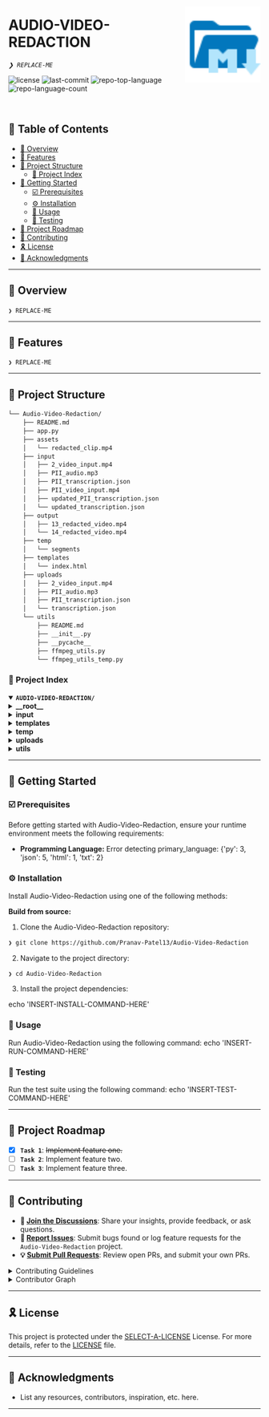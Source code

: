 <div align="left" style="position: relative;">
<img src="https://raw.githubusercontent.com/PKief/vscode-material-icon-theme/ec559a9f6bfd399b82bb44393651661b08aaf7ba/icons/folder-markdown-open.svg" align="right" width="30%" style="margin: -20px 0 0 20px;">
<h1>AUDIO-VIDEO-REDACTION</h1>
<p align="left">
	<em><code>❯ REPLACE-ME</code></em>
</p>
<p align="left">
	<img src="https://img.shields.io/github/license/Pranav-Patel13/Audio-Video-Redaction?style=default&logo=opensourceinitiative&logoColor=white&color=0080ff" alt="license">
	<img src="https://img.shields.io/github/last-commit/Pranav-Patel13/Audio-Video-Redaction?style=default&logo=git&logoColor=white&color=0080ff" alt="last-commit">
	<img src="https://img.shields.io/github/languages/top/Pranav-Patel13/Audio-Video-Redaction?style=default&color=0080ff" alt="repo-top-language">
	<img src="https://img.shields.io/github/languages/count/Pranav-Patel13/Audio-Video-Redaction?style=default&color=0080ff" alt="repo-language-count">
</p>
<p align="left"><!-- default option, no dependency badges. -->
</p>
<p align="left">
	<!-- default option, no dependency badges. -->
</p>
</div>
<br clear="right">

## 🔗 Table of Contents

- [📍 Overview](#-overview)
- [👾 Features](#-features)
- [📁 Project Structure](#-project-structure)
  - [📂 Project Index](#-project-index)
- [🚀 Getting Started](#-getting-started)
  - [☑️ Prerequisites](#-prerequisites)
  - [⚙️ Installation](#-installation)
  - [🤖 Usage](#🤖-usage)
  - [🧪 Testing](#🧪-testing)
- [📌 Project Roadmap](#-project-roadmap)
- [🔰 Contributing](#-contributing)
- [🎗 License](#-license)
- [🙌 Acknowledgments](#-acknowledgments)

---

## 📍 Overview

<code>❯ REPLACE-ME</code>

---

## 👾 Features

<code>❯ REPLACE-ME</code>

---

## 📁 Project Structure

```sh
└── Audio-Video-Redaction/
    ├── README.md
    ├── app.py
    ├── assets
    │   └── redacted_clip.mp4
    ├── input
    │   ├── 2_video_input.mp4
    │   ├── PII_audio.mp3
    │   ├── PII_transcription.json
    │   ├── PII_video_input.mp4
    │   ├── updated_PII_transcription.json
    │   └── updated_transcription.json
    ├── output
    │   ├── 13_redacted_video.mp4
    │   └── 14_redacted_video.mp4
    ├── temp
    │   └── segments
    ├── templates
    │   └── index.html
    ├── uploads
    │   ├── 2_video_input.mp4
    │   ├── PII_audio.mp3
    │   ├── PII_transcription.json
    │   └── transcription.json
    └── utils
        ├── README.md
        ├── __init__.py
        ├── __pycache__
        ├── ffmpeg_utils.py
        └── ffmpeg_utils_temp.py
```


### 📂 Project Index
<details open>
	<summary><b><code>AUDIO-VIDEO-REDACTION/</code></b></summary>
	<details> <!-- __root__ Submodule -->
		<summary><b>__root__</b></summary>
		<blockquote>
			<table>
			<tr>
				<td><b><a href='https://github.com/Pranav-Patel13/Audio-Video-Redaction/blob/master/app.py'>app.py</a></b></td>
				<td><code>❯ REPLACE-ME</code></td>
			</tr>
			</table>
		</blockquote>
	</details>
	<details> <!-- input Submodule -->
		<summary><b>input</b></summary>
		<blockquote>
			<table>
			<tr>
				<td><b><a href='https://github.com/Pranav-Patel13/Audio-Video-Redaction/blob/master/input/updated_PII_transcription.json'>updated_PII_transcription.json</a></b></td>
				<td><code>❯ REPLACE-ME</code></td>
			</tr>
			<tr>
				<td><b><a href='https://github.com/Pranav-Patel13/Audio-Video-Redaction/blob/master/input/updated_transcription.json'>updated_transcription.json</a></b></td>
				<td><code>❯ REPLACE-ME</code></td>
			</tr>
			<tr>
				<td><b><a href='https://github.com/Pranav-Patel13/Audio-Video-Redaction/blob/master/input/PII_transcription.json'>PII_transcription.json</a></b></td>
				<td><code>❯ REPLACE-ME</code></td>
			</tr>
			</table>
		</blockquote>
	</details>
	<details> <!-- templates Submodule -->
		<summary><b>templates</b></summary>
		<blockquote>
			<table>
			<tr>
				<td><b><a href='https://github.com/Pranav-Patel13/Audio-Video-Redaction/blob/master/templates/index.html'>index.html</a></b></td>
				<td><code>❯ REPLACE-ME</code></td>
			</tr>
			</table>
		</blockquote>
	</details>
	<details> <!-- temp Submodule -->
		<summary><b>temp</b></summary>
		<blockquote>
			<details>
				<summary><b>segments</b></summary>
				<blockquote>
					<table>
					<tr>
						<td><b><a href='https://github.com/Pranav-Patel13/Audio-Video-Redaction/blob/master/temp/segments/concat_list.txt'>concat_list.txt</a></b></td>
						<td><code>❯ REPLACE-ME</code></td>
					</tr>
					<tr>
						<td><b><a href='https://github.com/Pranav-Patel13/Audio-Video-Redaction/blob/master/temp/segments/segments.txt'>segments.txt</a></b></td>
						<td><code>❯ REPLACE-ME</code></td>
					</tr>
					</table>
				</blockquote>
			</details>
		</blockquote>
	</details>
	<details> <!-- uploads Submodule -->
		<summary><b>uploads</b></summary>
		<blockquote>
			<table>
			<tr>
				<td><b><a href='https://github.com/Pranav-Patel13/Audio-Video-Redaction/blob/master/uploads/transcription.json'>transcription.json</a></b></td>
				<td><code>❯ REPLACE-ME</code></td>
			</tr>
			<tr>
				<td><b><a href='https://github.com/Pranav-Patel13/Audio-Video-Redaction/blob/master/uploads/PII_transcription.json'>PII_transcription.json</a></b></td>
				<td><code>❯ REPLACE-ME</code></td>
			</tr>
			</table>
		</blockquote>
	</details>
	<details> <!-- utils Submodule -->
		<summary><b>utils</b></summary>
		<blockquote>
			<table>
			<tr>
				<td><b><a href='https://github.com/Pranav-Patel13/Audio-Video-Redaction/blob/master/utils/ffmpeg_utils_temp.py'>ffmpeg_utils_temp.py</a></b></td>
				<td><code>❯ REPLACE-ME</code></td>
			</tr>
			<tr>
				<td><b><a href='https://github.com/Pranav-Patel13/Audio-Video-Redaction/blob/master/utils/ffmpeg_utils.py'>ffmpeg_utils.py</a></b></td>
				<td><code>❯ REPLACE-ME</code></td>
			</tr>
			</table>
		</blockquote>
	</details>
</details>

---
## 🚀 Getting Started

### ☑️ Prerequisites

Before getting started with Audio-Video-Redaction, ensure your runtime environment meets the following requirements:

- **Programming Language:** Error detecting primary_language: {'py': 3, 'json': 5, 'html': 1, 'txt': 2}


### ⚙️ Installation

Install Audio-Video-Redaction using one of the following methods:

**Build from source:**

1. Clone the Audio-Video-Redaction repository:
```sh
❯ git clone https://github.com/Pranav-Patel13/Audio-Video-Redaction
```

2. Navigate to the project directory:
```sh
❯ cd Audio-Video-Redaction
```

3. Install the project dependencies:

echo 'INSERT-INSTALL-COMMAND-HERE'



### 🤖 Usage
Run Audio-Video-Redaction using the following command:
echo 'INSERT-RUN-COMMAND-HERE'

### 🧪 Testing
Run the test suite using the following command:
echo 'INSERT-TEST-COMMAND-HERE'

---
## 📌 Project Roadmap

- [X] **`Task 1`**: <strike>Implement feature one.</strike>
- [ ] **`Task 2`**: Implement feature two.
- [ ] **`Task 3`**: Implement feature three.

---

## 🔰 Contributing

- **💬 [Join the Discussions](https://github.com/Pranav-Patel13/Audio-Video-Redaction/discussions)**: Share your insights, provide feedback, or ask questions.
- **🐛 [Report Issues](https://github.com/Pranav-Patel13/Audio-Video-Redaction/issues)**: Submit bugs found or log feature requests for the `Audio-Video-Redaction` project.
- **💡 [Submit Pull Requests](https://github.com/Pranav-Patel13/Audio-Video-Redaction/blob/main/CONTRIBUTING.md)**: Review open PRs, and submit your own PRs.

<details closed>
<summary>Contributing Guidelines</summary>

1. **Fork the Repository**: Start by forking the project repository to your github account.
2. **Clone Locally**: Clone the forked repository to your local machine using a git client.
   ```sh
   git clone https://github.com/Pranav-Patel13/Audio-Video-Redaction
   ```
3. **Create a New Branch**: Always work on a new branch, giving it a descriptive name.
   ```sh
   git checkout -b new-feature-x
   ```
4. **Make Your Changes**: Develop and test your changes locally.
5. **Commit Your Changes**: Commit with a clear message describing your updates.
   ```sh
   git commit -m 'Implemented new feature x.'
   ```
6. **Push to github**: Push the changes to your forked repository.
   ```sh
   git push origin new-feature-x
   ```
7. **Submit a Pull Request**: Create a PR against the original project repository. Clearly describe the changes and their motivations.
8. **Review**: Once your PR is reviewed and approved, it will be merged into the main branch. Congratulations on your contribution!
</details>

<details closed>
<summary>Contributor Graph</summary>
<br>
<p align="left">
   <a href="https://github.com{/Pranav-Patel13/Audio-Video-Redaction/}graphs/contributors">
      <img src="https://contrib.rocks/image?repo=Pranav-Patel13/Audio-Video-Redaction">
   </a>
</p>
</details>

---

## 🎗 License

This project is protected under the [SELECT-A-LICENSE](https://choosealicense.com/licenses) License. For more details, refer to the [LICENSE](https://choosealicense.com/licenses/) file.

---

## 🙌 Acknowledgments

- List any resources, contributors, inspiration, etc. here.

---
